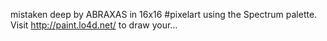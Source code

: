 mistaken deep by ABRAXAS in 16x16 #pixelart using the Spectrum palette. Visit http://paint.lo4d.net/ to draw your… 